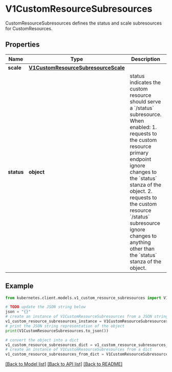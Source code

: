 # V1CustomResourceSubresources

CustomResourceSubresources defines the status and scale subresources for CustomResources.

## Properties

Name | Type | Description | Notes
------------ | ------------- | ------------- | -------------
**scale** | [**V1CustomResourceSubresourceScale**](V1CustomResourceSubresourceScale.md) |  | [optional] 
**status** | **object** | status indicates the custom resource should serve a &#x60;/status&#x60; subresource. When enabled: 1. requests to the custom resource primary endpoint ignore changes to the &#x60;status&#x60; stanza of the object. 2. requests to the custom resource &#x60;/status&#x60; subresource ignore changes to anything other than the &#x60;status&#x60; stanza of the object. | [optional] 

## Example

```python
from kubernetes.client.models.v1_custom_resource_subresources import V1CustomResourceSubresources

# TODO update the JSON string below
json = "{}"
# create an instance of V1CustomResourceSubresources from a JSON string
v1_custom_resource_subresources_instance = V1CustomResourceSubresources.from_json(json)
# print the JSON string representation of the object
print(V1CustomResourceSubresources.to_json())

# convert the object into a dict
v1_custom_resource_subresources_dict = v1_custom_resource_subresources_instance.to_dict()
# create an instance of V1CustomResourceSubresources from a dict
v1_custom_resource_subresources_from_dict = V1CustomResourceSubresources.from_dict(v1_custom_resource_subresources_dict)
```
[[Back to Model list]](../README.md#documentation-for-models) [[Back to API list]](../README.md#documentation-for-api-endpoints) [[Back to README]](../README.md)


